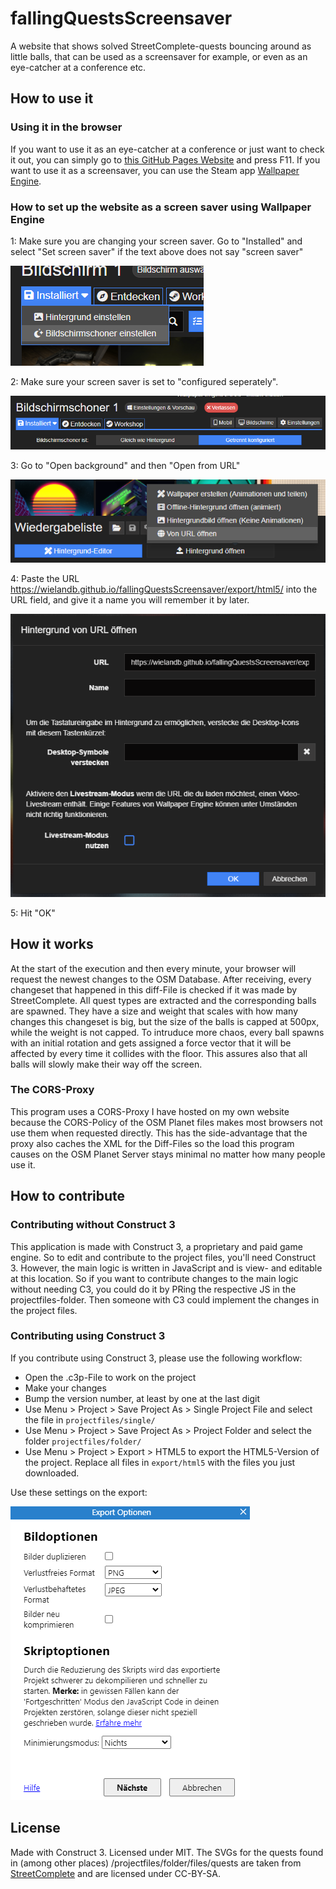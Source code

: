# fallingQuestsScreensaver
A website that shows solved StreetComplete-quests bouncing around as little balls, that can be used as a screensaver for example, or even as an eye-catcher at a conference etc.

## How to use it

### Using it in the browser

If you want to use it as an eye-catcher at a conference or just want to check it out, you can simply go to [this GitHub Pages Website](https://wielandb.github.io/fallingQuestsScreensaver/export/html5/) and press F11. If you want to use it as a screensaver, you can use the Steam app [Wallpaper Engine](https://store.steampowered.com/app/431960/Wallpaper_Engine/).

### How to set up the website as a screen saver using Wallpaper Engine

1: Make sure you are changing your screen saver. Go to "Installed" and select "Set screen saver" if the text above does not say "screen saver"

![we-1](readme-assets/we-1.png)

2: Make sure your screen saver is set to "configured seperately".

![we-2](readme-assets/we-2.png)

3: Go to "Open background" and then "Open from URL"

![](readme-assets/we-3.png)

4: Paste the URL https://wielandb.github.io/fallingQuestsScreensaver/export/html5/ into the URL field, and give it a name you will remember it by later.

![we-4](readme-assets/we-4.png)

5: Hit "OK"

## How it works

At the start of the execution and then every minute, your browser will request the newest changes to the OSM Database. After receiving, every changeset that happened in this diff-File is checked if it was made by StreetComplete. All quest types are extracted and the corresponding balls are spawned. They have a size and weight that scales with how many changes this changeset is big, but the size of the balls is capped at 500px, while the weight is not capped. To intruduce more chaos, every ball spawns with an initial rotation and gets assigned a force vector that it will be affected by every time it collides with the floor. This assures also that all balls will slowly make their way off the screen.

### The CORS-Proxy

This program uses a CORS-Proxy I have hosted on my own website because the CORS-Policy of the OSM Planet files makes most browsers not use them when requested directly. This has the side-advantage that the proxy also caches the XML for the Diff-Files so the load this program causes on the OSM Planet Server stays minimal no matter how many people use it.

## How to contribute

### Contributing without Construct 3

This application is made with Construct 3, a proprietary and paid game engine. So to edit and contribute to the project files, you'll need Construct 3. However, the main logic is written in JavaScript and is view- and editable at this location. So if you want to contribute changes to the main logic without needing C3, you could do it by PRing the respective JS in the projectfiles-folder. Then someone with C3 could implement the changes in the project files. 

### Contributing using Construct 3

If you contribute using Construct 3, please use the following workflow:

- Open the .c3p-File to work on the project
- Make your changes
- Bump the version number, at least by one at the last digit
- Use Menu > Project > Save Project As > Single Project File and select the file in `projectfiles/single/`
- Use Menu > Project > Save Project As > Project Folder and select the folder `projectfiles/folder/`
- Use Menu > Project > Export > HTML5 to export the HTML5-Version of the project. Replace all files in `export/html5` with the files you just downloaded.

Use these settings on the export:

![c3-1](readme-assets/c3-1.png)

## License

Made with Construct 3. Licensed under MIT. The SVGs for the quests found in (among other places) /projectfiles/folder/files/quests are taken from [StreetComplete](https://github.com/streetcomplete/StreetComplete/) and are licensed under CC-BY-SA.
